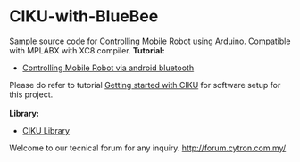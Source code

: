 # CIKU-with-BlueBee
Sample source code for Controlling Mobile Robot using Arduino. Compatible with MPLABX with XC8 compiler.
<strong>Tutorial:</strong><br/>
<ul>
<li><a href="http://tutorial.cytron.com.my/2015/08/06/controlling-mobile-robot-via-android-bluetooth" target="_blank">Controlling Mobile Robot via android bluetooth</a></li>
</ul>
Please do refer to tutorial <a href="" target="_blank"> Getting started with CIKU</a> for software setup for this project.<br/><br/>
<strong>Library:</strong><br/>
<ul>
<li><a href="https://github.com/CytronTechnologies/CIKU" target="_blank">CIKU Library</a></li>
</ul>

Welcome to our tecnical forum for any inquiry. http://forum.cytron.com.my/

